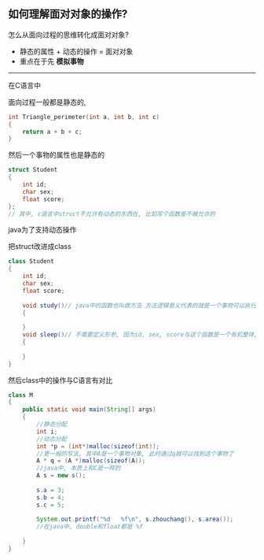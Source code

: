 ## 如何理解面对对象的操作?

怎么从面向过程的思维转化成面对对象?

- 静态的属性 + 动态的操作 = 面对对象
- 重点在于先 **模拟事物**



---

在C语言中

面向过程一般都是静态的, 

```c
int Triangle_perimeter(int a, int b, int c)
{
	return a + b + c;
}
```

然后一个事物的属性也是静态的

```c
struct Student
{
	int id;
	char sex;
	float score;
};
// 其中, c语言中struct不允许有动态的东西在, 比如写个函数是不被允许的
```



java为了支持动态操作

把struct改进成class

```java
class Student
{
	int id;
	char sex;
	float score;
	
	void study()// java中的函数也叫做方法 方法逻辑意义代表的就是一个事物可以执行的操作
	{
	
	}
    void sleep()// 不需要定义形参, 因为id, sex, score与这个函数是一个有机整体,彼此可以直接访问 
    {
        
    }
}
```



然后class中的操作与C语言有对比

```java
class M
{
    public static void main(String[] args)
    {
    	//静态分配
		int i;
		//动态分配
		int *p = (int*)malloc(sizeof(int));
		//更一般的写法, 其中A是一个事物对象, 此时通过q就可以找到这个事物了
		A * q = (A *)malloc(sizeof(A));
        //java中, 本质上和C是一样的
        A s = new s();
        
        s.a = 3;
        s.b = 4;
        s.c = 5;
        
        System.out.printf("%d   %f\n", s.zhouchang(), s.area());
        //在java中, double和float都是 %f
        
    }
}
```

